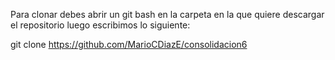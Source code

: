 Para clonar debes abrir un git bash en la carpeta en la que quiere descargar el repositorio luego escribimos lo siguiente:

git clone https://github.com/MarioCDiazE/consolidacion6
